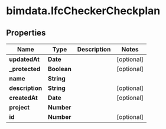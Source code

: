 # bimdata.IfcCheckerCheckplan

## Properties

Name | Type | Description | Notes
------------ | ------------- | ------------- | -------------
**updatedAt** | **Date** |  | [optional] 
**_protected** | **Boolean** |  | [optional] 
**name** | **String** |  | 
**description** | **String** |  | [optional] 
**createdAt** | **Date** |  | [optional] 
**project** | **Number** |  | 
**id** | **Number** |  | [optional] 


